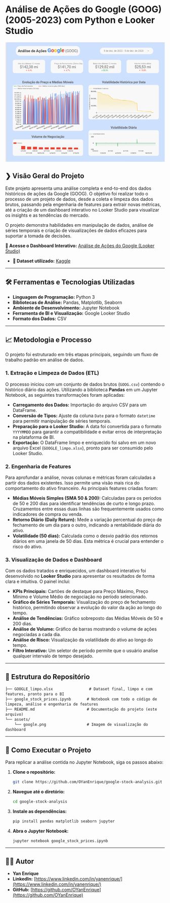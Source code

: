 # Análise de Ações do Google (GOOG) (2005-2023) com Python e Looker Studio

![Dashboard de Análise de Ações do Google](./assets/google.png)

## ❯ Visão Geral do Projeto

Este projeto apresenta uma análise completa e end-to-end dos dados históricos de ações da Google (GOOG). O objetivo foi realizar todo o processo de um projeto de dados, desde a coleta e limpeza dos dados brutos, passando pela engenharia de features para extrair novas métricas, até a criação de um dashboard interativo no Looker Studio para visualizar os insights e as tendências do mercado.

O projeto demonstra habilidades em manipulação de dados, análise de séries temporais e criação de visualizações de dados eficazes para suportar a tomada de decisões.

**🔗 Acesse o Dashboard Interativo:** [Análise de Ações do Google (Looker Studio)](https://lookerstudio.google.com/reporting/8f839b22-f0f4-4a22-88e2-38b560468476)

* **🔗 Dataset utilizado:** [Kaggle](https://www.kaggle.com/datasets/henryshan/google-stock-price)
---

## 🛠️ Ferramentas e Tecnologias Utilizadas

* **Linguagem de Programação:** Python 3
* **Bibliotecas de Análise:** Pandas, Matplotlib, Seaborn
* **Ambiente de Desenvolvimento:** Jupyter Notebook
* **Ferramenta de BI e Visualização:** Google Looker Studio
* **Formato dos Dados:** CSV

---

## 📈 Metodologia e Processo

O projeto foi estruturado em três etapas principais, seguindo um fluxo de trabalho padrão em análise de dados.

### 1. Extração e Limpeza de Dados (ETL)

O processo iniciou com um conjunto de dados brutos (`GOOG.csv`) contendo o histórico diário das ações. Utilizando a biblioteca **Pandas** em um Jupyter Notebook, as seguintes transformações foram aplicadas:

* **Carregamento dos Dados:** Importação do arquivo CSV para um DataFrame.
* **Conversão de Tipos:** Ajuste da coluna `Date` para o formato `datetime` para permitir manipulação de séries temporais.
* **Preparação para o Looker Studio:** A data foi convertida para o formato `YYYYMMDD` para garantir a compatibilidade e evitar erros de interpretação na plataforma de BI.
* **Exportação:** O DataFrame limpo e enriquecido foi salvo em um novo arquivo Excel (`GOOGLE_limpo.xlsx`), pronto para ser consumido pelo Looker Studio.

### 2. Engenharia de Features

Para aprofundar a análise, novas colunas e métricas foram calculadas a partir dos dados existentes. Isso permite uma visão mais rica do comportamento do ativo financeiro. As principais features criadas foram:

* **Médias Móveis Simples (SMA 50 & 200):** Calculadas para os períodos de 50 e 200 dias para identificar tendências de curto e longo prazo. Cruzamentos entre essas duas linhas são frequentemente usados como indicadores de compra ou venda.
* **Retorno Diário (Daily Return):** Mede a variação percentual do preço de fechamento de um dia para o outro, indicando a rentabilidade diária do ativo.
* **Volatilidade (50 dias):** Calculada como o desvio padrão dos retornos diários em uma janela de 50 dias. Esta métrica é crucial para entender o risco do ativo.

### 3. Visualização de Dados e Dashboard

Com os dados tratados e enriquecidos, um dashboard interativo foi desenvolvido no **Looker Studio** para apresentar os resultados de forma clara e intuitiva. O painel inclui:

* **KPIs Principais:** Cartões de destaque para Preço Máximo, Preço Mínimo e Volume Médio de negociação no período selecionado.
* **Gráfico de Séries Temporais:** Visualização do preço de fechamento histórico, permitindo observar a evolução do valor da ação ao longo do tempo.
* **Análise de Tendências:** Gráfico sobreposto das Médias Móveis de 50 e 200 dias.
* **Análise de Volume:** Gráfico de barras mostrando o volume de ações negociadas a cada dia.
* **Análise de Risco:** Visualização da volatilidade do ativo ao longo do tempo.
* **Filtro Interativo:** Um seletor de período permite que o usuário analise qualquer intervalo de tempo desejado.

---

## 📂 Estrutura do Repositório

```
├── GOOGLE_limpo.xlsx                # Dataset final, limpo e com features, pronto para o BI
├── google_stock_prices.ipynb       # Notebook com todo o código de limpeza, análise e engenharia de features
├── README.md                       # Documentação do projeto (este arquivo)
└── assets/
    └── google.png                  # Imagem de visualização do dashboard
```

---

## 🚀 Como Executar o Projeto

Para replicar a análise contida no Jupyter Notebook, siga os passos abaixo:

1.  **Clone o repositório:**
    ```bash
    git clone https://github.com/OYanEnrique/google-stock-analysis.git
    ```
2.  **Navegue até o diretório:**
    ```bash
    cd google-stock-analysis
    ```
3.  **Instale as dependências:**
    ```bash
    pip install pandas matplotlib seaborn jupyter
    ```
4.  **Abra o Jupyter Notebook:**
    ```bash
    jupyter notebook google_stock_prices.ipynb
    ```

---

## 👨‍💻 Autor

* **Yan Enrique**
* **LinkedIn:** [https://www.linkedin.com/in/yanenrique/](https://www.linkedin.com/in/yanenrique/)
* **GitHub:** [https://github.com/OYanEnrique](https://github.com/OYanEnrique)
